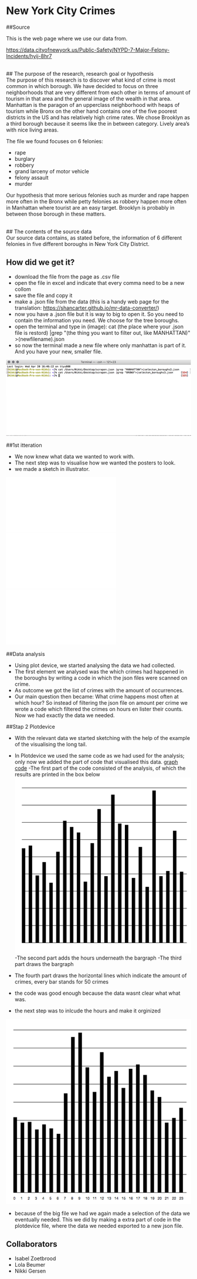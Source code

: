 # New York City Crimes

##Source
<br>

This is the web page where we use our data from. 

https://data.cityofnewyork.us/Public-Safety/NYPD-7-Major-Felony-Incidents/hyij-8hr7

<br>
## The purpose of the research, research goal or hypothesis
<br>
The purpose of this research is to discover what kind of crime is most common in which borough. We have decided to focus on three neighborhoods that are very different from each other in terms of amount of tourism in that area and the general image of the wealth in that area. Manhattan is the paragon of an upperclass neighborhood with heaps of tourism while Bronx on the other hand contains one of the five poorest districts in the US and has relatively high crime rates. We chose Brooklyn as a third borough because it seems like the in between category. Lively area’s with nice living areas. 

The file we found focuses on 6 felonies:<br> 
- rape <br>
- burglary<br>
- robbery<br>
- grand larceny of motor vehicle<br>
- felony assault<br>
- murder <br>
 
Our hypothesis that more serious felonies such as murder and rape happen more often in the Bronx while petty felonies as robbery happen more often in Manhattan where tourist are an easy target. Brooklyn is probably in between those borough in these matters. 

<br>
## The contents of the source data
<br>
Our source data contains, as stated before, the information of 6 different felonies in five different boroughs in New York City District.  



## How did we get it?

- download the file from the page as .csv file 
- open the file in excel and indicate that every comma need to be a new collom
- save the file and copy it
- make a .json file from the data (this is a handy web page for the translation: https://shancarter.github.io/mr-data-converter/)
- now you have a .json file but it is way to big to open it. So you need to contain the information you need. We choose for the tree boroughs. 
- open the terminal and type in (image): cat (the place where your .json file is restord) |grep "(the thing you want to filter out, like MANHATTAN)" >(newfilename).json 
- so now the terminal made a new file where only manhattan is part of it. And you have your new, smaller file. 

![NewYorkCityCrimes](terminal.png)


##1st itteration

- We now knew what data we wanted to work with.
- The next step was to visualise how we wanted the posters to look. 
- we made a sketch in illustrator.

![NewYorkCityCrimes](poster1.pdf)
![NewYorkCityCrimes](poster2.pdf)
![NewYorkCityCrimes](poster3.pdf)

##Data analysis

- Using plot device, we started analysing the data we had collected.
- The first element we analysed was the which crimes had happened in the boroughs by writing a code in which the json files were scanned on crime.  
- As outcome we got the list of crimes with the amount of occurrences.
- Our main question then became: What crime happens most often at which hour? So instead of filtering the json file on amount per crime we wrote a code which filtered the crimes on hours en lister their counts. Now we had exactly the data we needed. 



##Stap 2 Plotdevice 

- With the relevant data we started sketching with the help of the example of the visualising the long tail. 
- In Plotdevice we used the same code as we had used for the analysis; only now we added the part of code that visualised this data. [graph code](stap_2_plotdevice/brooklyn/brooklyn_bulglary_grafiek.pv)
-The first part of the code consisted of the analysis, of which the results are printed in the box below
![NewYorkCityCrimes](brooklyn_bulglary.png)
-The second part adds the hours underneath the bargraph
-The third part draws the bargraph 
- The fourth part draws the horizontal lines which indicate the amount of crimes, every bar stands for 50 crimes 




 - the code was good enough because the data wasnt clear what what was. 
 - the next step was to inlcude the hours and make it orginized
 
 
 ![NewYorkCityCrimes]( brooklyn_bulglary_2.png)

- because of the big file we had we again made a selection of the data we eventually needed. This we did by making a extra part of code in the plotdevice file, where the data we needed exported to a new json file. 


## Collaborators

- Isabel Zoetbrood
- Lola Beumer
- Nikki Gersen

<br><br><br>